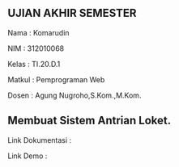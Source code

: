 ## UJIAN AKHIR SEMESTER

Nama : Komarudin <p>
NIM  : 312010068 <p>
Kelas : TI.20.D.1 <p>
Matkul : Pemprograman Web <p>
Dosen : Agung Nugroho,S.Kom.,M.Kom. <p>

## Membuat Sistem Antrian Loket.

Link Dokumentasi : <p>
Link Demo        : <p>
